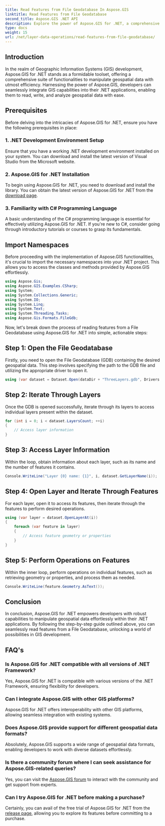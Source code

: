 ```yaml
---
title: Read Features from File Geodatabase In Aspose.GIS
linktitle: Read Features from File Geodatabase
second_title: Aspose.GIS .NET API
description: Explore the power of Aspose.GIS for .NET, a comprehensive library for geospatial data in .NET applications. Effortlessly read, write, and analyze geospatial data with ease.
type: docs
weight: 15
url: /net/layer-data-operations/read-features-from-file-geodatabase/
---
```

## Introduction
In the realm of Geographic Information Systems (GIS) development, Aspose.GIS for .NET stands as a formidable toolset, offering a comprehensive suite of functionalities to manipulate geospatial data with utmost efficiency. Harnessing the power of Aspose.GIS, developers can seamlessly integrate GIS capabilities into their .NET applications, enabling them to read, write, and analyze geospatial data with ease.
## Prerequisites
Before delving into the intricacies of Aspose.GIS for .NET, ensure you have the following prerequisites in place:
### 1. .NET Development Environment Setup
Ensure that you have a working .NET development environment installed on your system. You can download and install the latest version of Visual Studio from the Microsoft website.
### 2. Aspose.GIS for .NET Installation
To begin using Aspose.GIS for .NET, you need to download and install the library. You can obtain the latest version of Aspose.GIS for .NET from the [download page](https://releases.aspose.com/gis/net/).
### 3. Familiarity with C# Programming Language
A basic understanding of the C# programming language is essential for effectively utilizing Aspose.GIS for .NET. If you're new to C#, consider going through introductory tutorials or courses to grasp its fundamentals.

## Import Namespaces
Before proceeding with the implementation of Aspose.GIS functionalities, it's crucial to import the necessary namespaces into your .NET project. This allows you to access the classes and methods provided by Aspose.GIS effortlessly.

```csharp
using Aspose.Gis;
using Aspose.GIS.Examples.CSharp;
using System;
using System.Collections.Generic;
using System.IO;
using System.Linq;
using System.Text;
using System.Threading.Tasks;
using Aspose.Gis.Formats.FileGdb;
```

Now, let's break down the process of reading features from a File Geodatabase using Aspose.GIS for .NET into simple, actionable steps:
## Step 1: Open the File Geodatabase
Firstly, you need to open the File Geodatabase (GDB) containing the desired geospatial data. This step involves specifying the path to the GDB file and utilizing the appropriate driver to open it.
```csharp
using (var dataset = Dataset.Open(dataDir + "ThreeLayers.gdb", Drivers.FileGdb))
```
## Step 2: Iterate Through Layers
Once the GDB is opened successfully, iterate through its layers to access individual layers present within the dataset.
```csharp
for (int i = 0; i < dataset.LayersCount; ++i)
{
    // Access layer information
}
```
## Step 3: Access Layer Information
Within the loop, obtain information about each layer, such as its name and the number of features it contains.
```csharp
Console.WriteLine("Layer {0} name: {1}", i, dataset.GetLayerName(i));
```
## Step 4: Open Layer and Iterate Through Features
For each layer, open it to access its features, then iterate through the features to perform desired operations.
```csharp
using (var layer = dataset.OpenLayerAt(i))
{
    foreach (var feature in layer)
    {
        // Access feature geometry or properties
    }
}
```
## Step 5: Perform Operations on Features
Within the inner loop, perform operations on individual features, such as retrieving geometry or properties, and process them as needed.
```csharp
Console.WriteLine(feature.Geometry.AsText());
```

## Conclusion
In conclusion, Aspose.GIS for .NET empowers developers with robust capabilities to manipulate geospatial data effortlessly within their .NET applications. By following the step-by-step guide outlined above, you can seamlessly read features from a File Geodatabase, unlocking a world of possibilities in GIS development.
## FAQ's
### Is Aspose.GIS for .NET compatible with all versions of .NET Framework?
Yes, Aspose.GIS for .NET is compatible with various versions of the .NET Framework, ensuring flexibility for developers.
### Can I integrate Aspose.GIS with other GIS platforms?
Aspose.GIS for .NET offers interoperability with other GIS platforms, allowing seamless integration with existing systems.
### Does Aspose.GIS provide support for different geospatial data formats?
Absolutely, Aspose.GIS supports a wide range of geospatial data formats, enabling developers to work with diverse datasets effortlessly.
### Is there a community forum where I can seek assistance for Aspose.GIS-related queries?
Yes, you can visit the [Aspose.GIS forum](https://forum.aspose.com/c/gis/33) to interact with the community and get support from experts.
### Can I try Aspose.GIS for .NET before making a purchase?
Certainly, you can avail of the free trial of Aspose.GIS for .NET from the [release page](https://releases.aspose.com/), allowing you to explore its features before committing to a purchase.
